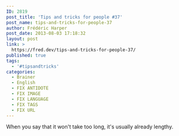 ```yaml
---
ID: 2819
post_title: 'Tips and tricks for people #37'
post_name: tips-and-tricks-for-people-37
author: Frédéric Harper
post_date: 2013-08-03 17:18:32
layout: post
link: >
  https://fred.dev/tips-and-tricks-for-people-37/
published: true
tags:
  - '#tipsandtricks'
categories:
  - Brainer
  - English
  - FIX ANTIDOTE
  - FIX IMAGE
  - FIX LANGUAGE
  - FIX TAGS
  - FIX URL
---
```

When you say that it won't take too long, it's usually already lengthy.